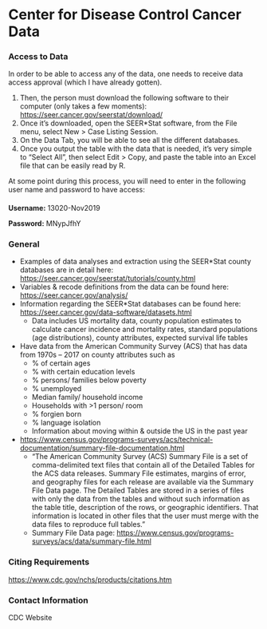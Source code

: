 # Center for Disease Control Cancer Data
### Access to Data
In order to be able to access any of the data, one needs to receive data access approval (which I have already gotten). 
1.	Then, the person must download the following software to their computer (only takes a few moments): https://seer.cancer.gov/seerstat/download/
2.	Once it’s downloaded, open the SEER*Stat software, from the File menu, select New > Case Listing Session.
3.	On the Data Tab, you will be able to see all the different databases. 
4.	Once you output the table with the data that is needed, it’s very simple to “Select All”, then select Edit > Copy, and paste the table into an Excel file that can be easily read by R. 

At some point during this process, you will need to enter in the following user name and password to have access:
####
**Username:** 13020-Nov2019

**Password:** MNypJfhY

### General
- Examples of data analyses and extraction using the SEER*Stat county databases are in detail here: https://seer.cancer.gov/seerstat/tutorials/county.html
- Variables & recode definitions from the data can be found here: https://seer.cancer.gov/analysis/
- Information regarding the SEER*Stat databases can be found here: https://seer.cancer.gov/data-software/datasets.html
  - Data includes US mortality data, county population estimates to calculate cancer incidence and mortality rates, standard populations (age distributions), county attributes, expected survival life tables 
- Have data from the American Community Survey (ACS) that has data from 1970s – 2017 on county attributes such as  
  - % of certain ages 
  - % with certain education levels 
  - % persons/ families below poverty 
  - % unemployed
  - Median family/ household income 
  - Households with >1 person/ room 
  - % forgien born 
  - % language isolation 
  - Information about moving within & outside the US in the past year 
- https://www.census.gov/programs-surveys/acs/technical-documentation/summary-file-documentation.html
  - “The American Community Survey (ACS) Summary File is a set of comma-delimited text files that contain all of the Detailed Tables for the ACS data releases. Summary File estimates, margins of error, and geography files for each release are available via the Summary File Data page. The Detailed Tables are stored in a series of files with only the data from the tables and without such information as the table title, description of the rows, or geographic identifiers. That information is located in other files that the user must merge with the data files to reproduce full tables.”
  - Summary File Data page: https://www.census.gov/programs-surveys/acs/data/summary-file.html

### Citing Requirements
https://www.cdc.gov/nchs/products/citations.htm

### Contact Information
CDC Website
